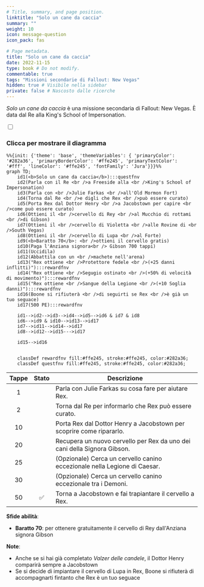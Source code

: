 ```yaml
---
# Title, summary, and page position.
linktitle: "Solo un cane da caccia"
summary: ""
weight: 10
icon: message-question
icon_pack: fas

# Page metadata.
title: "Solo un cane da caccia"
date: 2022-11-15
type: book # Do not modify.
commentable: true
tags: "Missioni secondarie di Fallout: New Vegas"
hidden: true # Visibile nella sidebar
private: false # Nascosto dalle ricerche
---
```


<div class="fnv">


*Solo un cane da caccia* è una missione secondaria di Fallout: New Vegas. È data dal Re alla King's School of Impersonation.


<section class="chart-collapse">
<input type="checkbox" name="collapse2" id="handle2">
<h3 class="handle">
<label for="handle2">Clicca per mostrare il diagramma</label>
</h3>
<div class="content">

```mermaid
%%{init: {'theme': 'base', 'themeVariables': { 'primaryColor': '#282a36', 'primaryBorderColor': '#ffe245', 'primaryTextColor': '#fff', 'lineColor': '#ffe245', 'fontFamily': 'Jura'}}}%%
graph TD;
    id1(<b>Solo un cane da caccia</b>):::questfnv
    id2(Parla con il Re <br />a Freeside alla <br />King's School of Impersonation)
    id3(Parla con <br />Julie Farkas <br />all'Old Mormon Fort)
    id4(Torna dal Re <br />e digli che Rex <br />può essere curato)
    id5(Porta Rex dal Dottor Henry <br />a Jacobstown per capire <br />come può essere curato)
    id6(Ottieni il <br />cervello di Rey <br />al Mucchio di rottami <br />di Gibson)
    id7(Ottieni il <br />cervello di Violetta <br />alle Rovine di <br />South Vegas) 
    id8(Ottieni il <br />cervello di Lupa <br />al Forte)
    id9(<b>Baratto 70</b>: <br />ottieni il cervello gratis)
    id10(Paga l'Anziana signora<br /> Gibson 700 tappi)
    id11(Uccidila)
    id12(Abbattila con un <br />machete nell'arena)
    id13("Rex ottiene <br />Protettore fedele <br />(+25 danni inflitti)"):::rewardfnv 
    id14("Rex ottiene <br />Segugio ostinato <br />(+50% di velocità di movimento)"):::rewardfnv
    id15("Rex ottiene <br />Sangue della Legione <br />(+10 Soglia danni)"):::rewardfnv
    id16(Boone si rifiuterà <br />di seguirti se Rex <br />è già un tuo seguace)
    id17(500 PE):::rewardfnv

    id1-->id2-->id3-->id4-->id5-->id6 & id7 & id8
    id6-->id9 & id10-->id13-->id17
    id7-->id11-->id14-->id17
    id8-->id12-->id15--->id17

    id15-->id16
    
    
    classDef rewardfnv fill:#ffe245, stroke:#ffe245, color:#282a36;
    classDef questfnv fill:#ffe245, stroke:#ffe245, color:#282a36;
```

</div>
</section>

| Tappe |       Stato        | Descrizione |
|:-----:|:------------------:| ----------- |
|                           1                           |            | Parla con Julie Farkas su cosa fare per aiutare Rex.                                                                                                                        |
|                           2                           |            | Torna dal Re per informarlo che Rex può essere curato.                                                                                                                      |
|                           10                          |            | Porta Rex dal Dottor Henry a Jacobstown per scoprire come ripararlo.                                                                                                        |
|                           20                          |            | Recupera un nuovo cervello per Rex da uno dei cani della Signora Gibson.                                                                                                    |
|                           25                          |            | (Opzionale) Cerca un cervello canino eccezionale nella Legione di Caesar.                                                                                                   |
|                           30                          |            | (Opzionale) Cerca un cervello canino eccezionale tra i Demoni.                                                                                                              |
|                           50                          | :white_check_mark: | Torna a Jacobstown e fai trapiantare il cervello a Rex.                                                                                                                     |



**Sfide abilità**:
- **Baratto 70**: per ottenere gratuitamente il cervello di Rey dall'Anziana signora Gibson



**Note**:
- Anche se si hai già completato *Valzer delle candele*, il Dottor Henry comparirà sempre a Jacobstown
- Se si decide di impiantare il cervello di Lupa in Rex, Boone si rifiuterà di accompagnarti fintanto che Rex è un tuo seguace 


</div>


